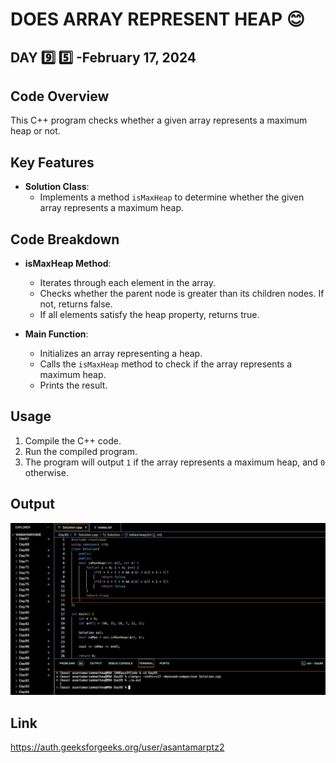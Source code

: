 # DOES ARRAY REPRESENT HEAP :blush:
## DAY :nine: :five: -February 17, 2024

## Code Overview

This C++ program checks whether a given array represents a maximum heap or not.

## Key Features

- **Solution Class**:
  - Implements a method `isMaxHeap` to determine whether the given array represents a maximum heap.
  
## Code Breakdown

- **isMaxHeap Method**:
  - Iterates through each element in the array.
  - Checks whether the parent node is greater than its children nodes. If not, returns false.
  - If all elements satisfy the heap property, returns true.

- **Main Function**:
  - Initializes an array representing a heap.
  - Calls the `isMaxHeap` method to check if the array represents a maximum heap.
  - Prints the result.

## Usage

1. Compile the C++ code.
2. Run the compiled program.
3. The program will output `1` if the array represents a maximum heap, and `0` otherwise.

## Output

![Reference Image](s95.png)

## Link
<https://auth.geeksforgeeks.org/user/asantamarptz2>
